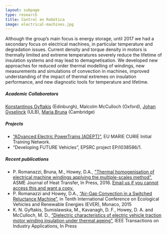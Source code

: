 ```yaml
---
layout: subpage
type: research
title: Control en Robótica
image: electrical-machines.jpg
---
```


Although the group’s main focus is energy storage, until 2017 we had a secondary focus on electrical machines, in particular temperature and degradation issues. Current density and torque density in motors is thermally limited and extreme temperatures severely reduce the lifetime of insulation systems and may lead to demagnetisation. We developed new approaches for reduced order thermal modelling of windings, new measurements and simulations of convection in machines, improved understanding of the impact of thermal extremes on insulation performance, and new diagnostic tools for temperature and lifetime.

##### Academic Collaborators

[Konstantinos Gyftakis](https://www.eng.ed.ac.uk/about/people/dr-konstantinos-gyftakis) (Edinburgh), Malcolm McCulloch (Oxford), [Johan Gyselinck](https://scholar.google.com/citations?user=mV_VDDsAAAAJ&hl=en) (ULB), [Maria Bruna](https://www.chu.cam.ac.uk/people/view/maria-bruna/) (Cambridge)

##### Projects

- [“ADvanced Electric PowerTrains (ADEPT)”](https://cordis.europa.eu/project/id/607361), EU MARIE CURIE Initial Training Network.
- “Developing FUTURE Vehicles”, EPSRC project EP/I038586/1.

##### Recent publications

- P. Romanazzi, Bruna, M., Howey, D.A., ["Thermal homogenisation of electrical machine windings applying the multiple-scales method"](http://dx.doi.org/10.1115/1.4034337), ASME Journal of Heat Transfer, In Press, 2016. [Email us if you cannot access this and want a copy.](http://howey.eng.ox.ac.uk/contact/) 
- P. Romanazzi and Howey, D.A., [“Air-Gap Convection in a Switched Reluctance Machine”](http://arxiv.org/pdf/1502.05902.pdf), in Tenth International Conference on Ecological Vehicles and Renewable Energies (EVER), Monaco, 2015
- K. N. Gyftakis, Sumislawska, M., Kavanagh, D. F., Howey, D. A. and McCulloch, M. D., [“Dielectric characteristics of electric vehicle traction motor winding insulation under thermal ageing”](http://ieeexplore.ieee.org/xpl/articleDetails.jsp?arnumber=7308068), IEEE Transactions on Industry Applications, In Press